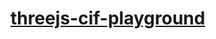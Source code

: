 [threejs-cif-playground](https://dirkarnez.github.io/threejs-cif-playground)
====================================================================
